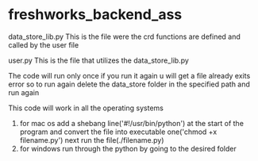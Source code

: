 # freshworks_backend_ass

data_store_lib.py
This is the file were the crd functions are defined and called by the user file

user.py
This is the file that utilizes the data_store_lib.py

The code will run only once if you run it again u will get a file already exits error so to run again delete the data_store folder in the specified path and run again

This code will work in all the operating systems
1. for mac os add a shebang line('#!/usr/bin/python') at the start of the program and convert the file into executable one('chmod +x filename.py') next run the file(./filename.py)
2. for windows run through the python by going to the desired folder 


